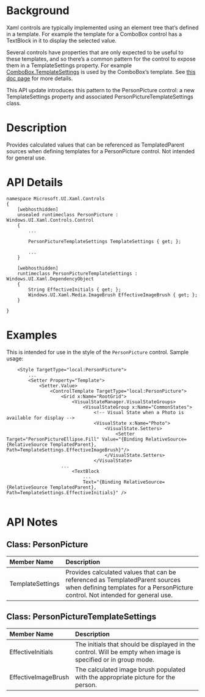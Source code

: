# Background

Xaml controls are typically implemented using an element tree that’s defined in a template. 
For example the template for a ComboBox control has a TextBlock in it to display the selected value.

Several controls have properties that are only expected to be useful to these templates, 
and so there’s a common pattern for the control to expose them in a TemplateSettings property. 
For example [ComboBox.TemplateSettings](https://docs.microsoft.com/en-us/uwp/api/Windows.UI.Xaml.Controls.ComboBox.TemplateSettings) 
is used by the ComboBox’s template. See [this doc page](https://docs.microsoft.com/en-us/windows/uwp/xaml-platform/template-settings-classes) for more details. 

This API update introduces this pattern to the PersonPicture control: 
a new TemplateSettings property and associated PersonPictureTemplateSettings class.

# Description

Provides calculated values that can be referenced as TemplatedParent sources when defining templates 
for a PersonPicture control. Not intended for general use.

# API Details

```
namespace Microsoft.UI.Xaml.Controls
{
    [webhosthidden]
    unsealed runtimeclass PersonPicture : Windows.UI.Xaml.Controls.Control
    {
        ...

        PersonPictureTemplateSettings TemplateSettings { get; };

        ...
    }

    [webhosthidden]
    runtimeclass PersonPictureTemplateSettings : Windows.UI.Xaml.DependencyObject
    {
        String EffectiveInitials { get; };
        Windows.UI.Xaml.Media.ImageBrush EffectiveImageBrush { get; };
    }

}
```

# Examples

This is intended for use in the style of the `PersonPicture` control. Sample usage:

```xaml
    <Style TargetType="local:PersonPicture">
        ...
        <Setter Property="Template">
            <Setter.Value>
                <ControlTemplate TargetType="local:PersonPicture">
                    <Grid x:Name="RootGrid">
                        <VisualStateManager.VisualStateGroups>
                            <VisualStateGroup x:Name="CommonStates">
                                <!-- Visual State when a Photo is available for display -->
                                <VisualState x:Name="Photo">
                                    <VisualState.Setters>
                                        <Setter Target="PersonPictureEllipse.Fill" Value="{Binding RelativeSource={RelativeSource TemplatedParent}, Path=TemplateSettings.EffectiveImageBrush}"/>
                                    </VisualState.Setters>
                                </VisualState>
                    ...
                        <TextBlock
                            ...
                            Text="{Binding RelativeSource={RelativeSource TemplatedParent}, Path=TemplateSettings.EffectiveInitials}" />
                        
```

# API Notes

## Class: PersonPicture
| Member Name | Description |
|:- |:--|
| TemplateSettings | Provides calculated values that can be referenced as TemplatedParent sources when defining templates for a PersonPicture control. Not intended for general use. |

## Class: PersonPictureTemplateSettings 
| Member Name | Description |
|:- |:--|
| EffectiveInitials | The initials that should be displayed in the control. Will be empty when image is specified or in group mode. |
| EffectiveImageBrush | The calculated image brush populated with the appropriate picture for the person. |
